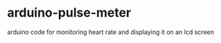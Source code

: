 arduino-pulse-meter
===================

arduino code for monitoring heart rate and displaying it on an lcd screen
